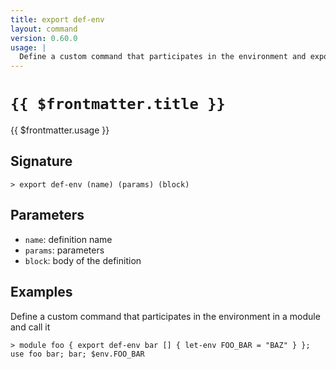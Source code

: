 ```yaml
---
title: export def-env
layout: command
version: 0.60.0
usage: |
  Define a custom command that participates in the environment and export it from a module
---
```


# `{{ $frontmatter.title }}`

<div style='white-space: pre-wrap;'>{{ $frontmatter.usage }}</div>

## Signature

`> export def-env (name) (params) (block)`

## Parameters

- `name`: definition name
- `params`: parameters
- `block`: body of the definition

## Examples

Define a custom command that participates in the environment in a module and call it

```shell
> module foo { export def-env bar [] { let-env FOO_BAR = "BAZ" } }; use foo bar; bar; $env.FOO_BAR
```
